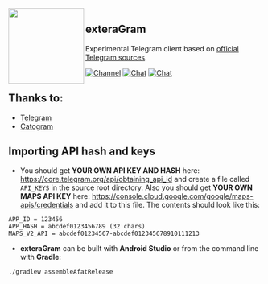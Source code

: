<img src="https://itsv1eds.ru/icon.png" width="150" align="left"/>

## exteraGram

Experimental Telegram client based on [official Telegram sources](https://github.com/DrKLO/Telegram).

[![Channel](https://img.shields.io/badge/Channel-Telegram-red.svg)](https://t.me/exteragram) 
[![Chat](https://img.shields.io/badge/English%20Chat-Telegram-red.svg)](https://t.me/en_exteraChat) 
[![Chat](https://img.shields.io/badge/Russian%20Chat-Telegram-red.svg)](https://t.me/exteraChat)


 ## Thanks to:
- [Telegram](https://github.com/DrKLO/Telegram)
- [Catogram](https://github.com/Catogram/Catogram)

## Importing API hash and keys
- You should get **YOUR OWN API KEY AND HASH** here: https://core.telegram.org/api/obtaining_api_id and create a file called `API_KEYS` in the source root directory. Also you should get **YOUR OWN MAPS API KEY** here: https://console.cloud.google.com/google/maps-apis/credentials and add it to this file.
The contents should look like this:
```
APP_ID = 123456
APP_HASH = abcdef0123456789 (32 chars)
MAPS_V2_API = abcdef01234567-abcdef012345678910111213
```
- **exteraGram** can be built with **Android Studio** or from the command line with **Gradle**:
```
./gradlew assembleAfatRelease
```
